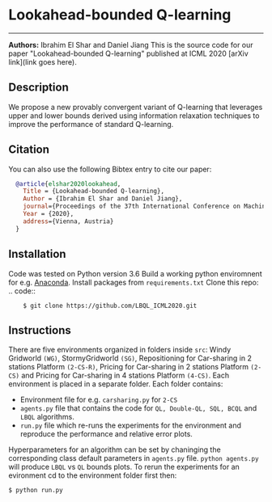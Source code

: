 # Lookahead-bounded Q-learning
--------------------------------------------------------------------------------
**Authors:** Ibrahim El Shar and Daniel Jiang 
This is the source code for our paper "Lookahead-bounded Q-learning" published at ICML 2020 [arXiv link](link goes here).
## Description
We propose a new provably convergent variant of Q-learning that leverages upper and lower bounds derived using information relaxation techniques to improve the performance of standard Q-learning.

## Citation
You can also use the following Bibtex entry to cite our paper:
~~~bib
  @article{elshar2020lookahead,
    Title = {Lookahead-bounded Q-learning},
    Author = {Ibrahim El Shar and Daniel Jiang},
    journal={Proceedings of the 37th International Conference on Machine Learning (ICML)},
    Year = {2020},
    address={Vienna, Austria}
  }
~~~  
  Installation
-------------
Code was tested on Python version 3.6
Build a working python enviromnent for e.g. [Anaconda](https://www.anaconda.com/).
Install packages from `requirements.txt`
Clone this repo: 
.. code::

		$ git clone https://github.com/LBQL_ICML2020.git
		
## Instructions
There are five environments organized in folders inside `src`: Windy Gridworld `(WG)`, StormyGridworld `(SG)`, Repositioning for Car-sharing in 2 stations Platform `(2-CS-R)`, Pricing for Car-sharing in 2 stations Platform `(2-CS)` and Pricing for Car-sharing in 4 stations Platform `(4-CS)`. Each environment is  placed in a separate folder.
Each folder contains:
- Environment file for e.g. `carsharing.py` for `2-CS`
- `agents.py` file that contains the code for `QL, Double-QL, SQL, BCQL` and `LBQL` algorithms. 
- `run.py` file which re-runs the experiments for the environment and reproduce the performance and relative error plots.

Hyperparameters for an algorithm can be set by chaninging the corresponding class default parameters in `agents.py` file.
`python agents.py` will produce `LBQL` vs `QL` bounds plots.
To rerun the experiments for an evironment cd to the environment folder first then:
~~~
$ python run.py
~~~




